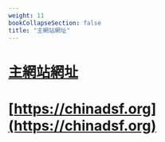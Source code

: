 ```yaml
---
weight: 11
bookCollapseSection: false
title: "主網站網址"
---
```


# [主網站網址](https://chinadsf.org)
# [https://chinadsf.org](https://chinadsf.org)

